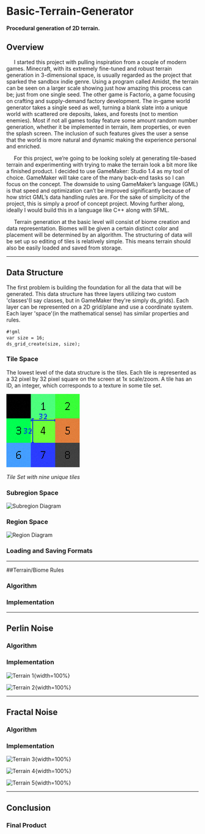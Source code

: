 # Basic-Terrain-Generator
**Procedural generation of 2D terrain.**

## Overview
<p>&nbsp;&nbsp;&nbsp;&nbsp;
I started this project with pulling inspiration from a couple of modern 
games.  Minecraft, with its extremely fine-tuned and robust terrain 
generation in 3-dimensional space, is usually regarded as the project that 
sparked the sandbox indie genre.  Using a program called Amidst, the terrain 
can be seen on a larger scale showing just how amazing this process can be; 
just from one single seed.  The other game is Factorio, a game focusing on 
crafting and supply-demand factory development.  The in-game world generator 
takes a single seed as well, turning a blank slate into a unique world with 
scattered ore deposits, lakes, and forests (not to mention enemies).  Most if 
not all games today feature some amount random number generation, whether it 
be implemented in terrain, item properties, or even the splash screen.  The 
inclusion of such features gives the user a sense that the world is more 
natural and dynamic making the experience personal and enriched.
</p>

<p>&nbsp;&nbsp;&nbsp;&nbsp;
For this project, we’re going to be looking solely at generating tile-based 
terrain and experimenting with trying to make the terrain look a bit more 
like a finished product.  I decided to use GameMaker: Studio 1.4 as my tool 
of choice.  GameMaker will take care of the many back-end tasks so I can 
focus on the concept.  The downside to using GameMaker’s language (GML) is 
that speed and optimization can’t be improved significantly because of how 
strict GML’s data handling rules are.  For the sake of simplicity of the 
project, this is simply a proof of concept project.  Moving further along, 
ideally I would build this in a language like C++ along with SFML.
</p>

<p>&nbsp;&nbsp;&nbsp;&nbsp;
  Terrain generation at the basic level will consist of biome creation and data 
representation.  Biomes will be given a certain distinct color and placement 
will be determined by an algorithm.  The structuring of data will be set up 
so editing of tiles is relatively simple.  This means terrain should also be 
easily loaded and saved from storage.
</p>

---
## Data Structure

  The first problem is building the foundation for all the data that will be
generated.  This data structure has three layers utilizing two custom
'classes'(I say classes, but in GameMaker they're simply ds_grids). Each
layer can be represented on a 2D grid/plane and use a coordinate system.
Each layer 'space'(in the mathematical sense) has similar properties and rules.

	#!gml
	var size = 16;
	ds_grid_create(size, size);


### Tile Space

  The lowest level of the data structure is the tiles.  Each tile is
represented as a 32 pixel by 32 pixel square on the screen at 1x scale/zoom.
A tile has an ID, an integer, which corresponds to a texture in some tile set.

![Tile Set](./screenshots/tile.png)

*Tile Set with nine unique tiles*

### Subregion Space

![Subregion Diagram]({filename}/images/BasicTerrainGeneration/subregion.png)

### Region Space

![Region Diagram]({filename}/images/BasicTerrainGeneration/region.png)

### Loading and Saving Formats

---
##Terrain/Biome Rules

### Algorithm

### Implementation

---
## Perlin Noise

### Algorithm

### Implementation

![Terrain 1]({filename}/images/BasicTerrainGeneration/terrain_1.png){width=100%}

![Terrain 2]({filename}/images/BasicTerrainGeneration/terrain_2.png){width=100%}

---
## Fractal Noise

### Algorithm

### Implementation

![Terrain 3]({filename}/images/BasicTerrainGeneration/terrain_3.png){width=100%}

![Terrain 4]({filename}/images/BasicTerrainGeneration/terrain_4.png){width=100%}

![Terrain 5]({filename}/images/BasicTerrainGeneration/terrain_5.png){width=100%}

---
## Conclusion

### Final Product